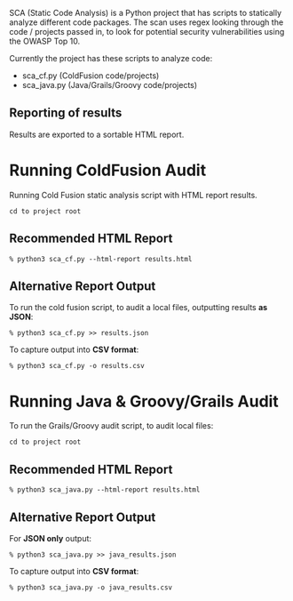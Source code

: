 SCA (Static Code Analysis) is a Python project that has scripts to statically analyze different code packages.
The scan uses regex looking through the code / projects passed in, to look for potential security vulnerabilities using the OWASP Top 10.

Currently the project has these scripts to analyze code:
* sca_cf.py (ColdFusion code/projects)
* sca_java.py (Java/Grails/Groovy code/projects)
## Reporting of results
Results are exported to a sortable HTML report.

# Running ColdFusion Audit
Running Cold Fusion static analysis script with HTML report results.

`cd to project root`

## Recommended HTML Report
`% python3 sca_cf.py --html-report results.html`

## Alternative Report Output
To run the cold fusion script, to audit a local files, outputting results **as JSON**:

`% python3 sca_cf.py >> results.json`

To capture output into **CSV format**:

`% python3 sca_cf.py -o results.csv`

# Running Java & Groovy/Grails Audit
To run the Grails/Groovy audit script, to audit local files:

`cd to project root`

## Recommended HTML Report

`% python3 sca_java.py --html-report results.html`

## Alternative Report Output
For **JSON only** output:

`% python3 sca_java.py >> java_results.json`

To capture output into **CSV format**:

`% python3 sca_java.py -o java_results.csv`

